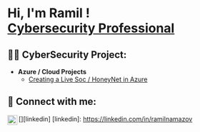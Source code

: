 <h1>Hi, I'm Ramil ! <br/><a href="https://github.com/ramilnamazov</a>, <a href="https://www.linkedin.com/in/ramilnamazov/">Cybersecurity Professional</a>
<h2>👨‍💻 CyberSecurity Project:</h2>

- <b>Azure / Cloud Projects </b>
  - [Creating a Live Soc / HoneyNet in Azure ](https://github.com/ramilnamazov/Azure-Soc.git)


<h2> 🤳 Connect with me:</h2>

[<img align="left" alt="RamilNamazov | LinkedIn" width="22px" src="https://cdn.jsdelivr.net/npm/simple-icons@v3/icons/linkedin.svg" />][linkedin]
[linkedin]: https://linkedin.com/in/ramilnamazov


